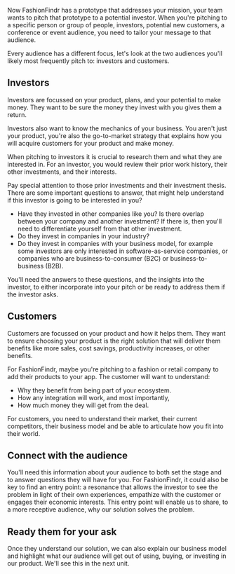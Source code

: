 Now FashionFindr has a prototype that addresses your mission, your team wants to pitch that prototype to a potential investor. When you're pitching to a specific person or group of people, investors, potential new customers, a conference or event audience, you need to tailor your message to that audience. 

Every audience has a different focus, let's look at the two audiences you'll likely most frequently pitch to: investors and customers.

## Investors

Investors are focussed on your product, plans, and your potential to make money. They want to be sure the money they invest with you gives them a return.

Investors also want to know the mechanics of your business. You aren't just your product, you're also the go-to-market strategy that explains how you will acquire customers for your product and make money.

When pitching to investors it is crucial to research them and what they are interested in. For an investor, you would review their prior work history, their other investments, and their interests.

Pay special attention to those prior investments and their investment thesis. There are some important questions to answer, that might help understand if this investor is going to be interested in you?

* Have they invested in other companies like you? Is there overlap between your company and another investment? If there is, then you'll need to differentiate yourself from that other investment.
* Do they invest in companies in your industry?
* Do they invest in companies with your business model, for example some investors are only interested in software-as-service companies, or companies who are business-to-consumer (B2C) or business-to-business (B2B).

You'll need the answers to these questions, and the insights into the investor, to either incorporate into your pitch or be ready to address them if the investor asks.

## Customers

Customers are focussed on your product and how it helps them. They want to ensure choosing your product is the right solution that will deliver them benefits like more sales, cost savings, productivity increases, or other benefits.

For FashionFindr, maybe you're pitching to a fashion or retail company to add their products to your app. The customer will want to understand:

* Why they benefit from being part of your ecosystem.
* How any integration will work, and most importantly,
* How much money they will get from the deal.

For customers, you need to understand their market, their current competitors, their business model and be able to articulate how you fit into their world.

## Connect with the audience

You'll need this information about your audience to both set the stage and to answer questions they will have for you. For FashionFindr, it could also be key to find an entry point: a resonance that allows the investor to see the problem in light of their own experiences, empathize with the customer or engages their economic interests. This entry point will enable us to share, to a more receptive audience, why our solution solves the problem.

## Ready them for your ask

Once they understand our solution, we can also explain our business model and highlight what our audience will get out of using, buying, or investing in our product. We'll see this in the next unit.
